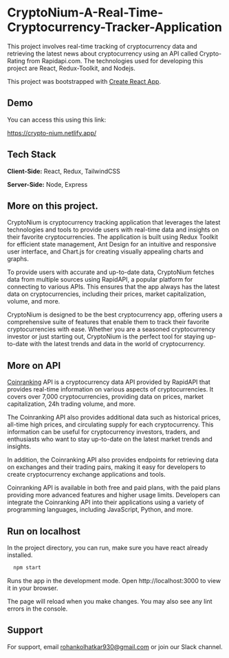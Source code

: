 
# CryptoNium-A-Real-Time-Cryptocurrency-Tracker-Application

This project involves real-time tracking of cryptocurrency data and retrieving the latest news about cryptocurrency using an API called Crypto-Rating from Rapidapi.com. The technologies used for developing this project are React, Redux-Toolkit, and Nodejs.

This project was bootstrapped with 
[Create React App](https://github.com/facebook/create-react-app).




## Demo
You can access this using this link:

https://crypto-nium.netlify.app/


## Tech Stack

**Client-Side:** React, Redux, TailwindCSS

**Server-Side:** Node, Express


## More on this project.


CryptoNium is cryptocurrency tracking application that leverages the latest technologies and tools to provide users with real-time data and insights on their favorite cryptocurrencies. The application is built using Redux Toolkit for efficient state management, Ant Design for an intuitive and responsive user interface, and Chart.js for creating visually appealing charts and graphs.

To provide users with accurate and up-to-date data, CryptoNium fetches data from multiple sources using RapidAPI, a popular platform for connecting to various APIs. This ensures that the app always has the latest data on cryptocurrencies, including their prices, market capitalization, volume, and more.

CryptoNium is designed to be the best cryptocurrency app, offering users a comprehensive suite of features that enable them to track their favorite cryptocurrencies with ease. Whether you are a seasoned cryptocurrency investor or just starting out, CryptoNium is the perfect tool for staying up-to-date with the latest trends and data in the world of cryptocurrency.



## More on API

[Coinranking](https://rapidapi.com/Coinranking/api/coinranking1/) API is a cryptocurrency data API provided by RapidAPI that provides real-time information on various aspects of cryptocurrencies. It covers over 7,000 cryptocurrencies, providing data on prices, market capitalization, 24h trading volume, and more.

The Coinranking API also provides additional data such as historical prices, all-time high prices, and circulating supply for each cryptocurrency. This information can be useful for cryptocurrency investors, traders, and enthusiasts who want to stay up-to-date on the latest market trends and insights.

In addition, the Coinranking API also provides endpoints for retrieving data on exchanges and their trading pairs, making it easy for developers to create cryptocurrency exchange applications and tools.

Coinranking API is available in both free and paid plans, with the paid plans providing more advanced features and higher usage limits. Developers can integrate the Coinranking API into their applications using a variety of programming languages, including JavaScript, Python, and more.

## Run on localhost

In the project directory, you can run, make sure you have react already installed.


```bash
  npm start
```
    
Runs the app in the development mode.
Open http://localhost:3000 to view it in your browser.

The page will reload when you make changes.
You may also see any lint errors in the console.
## Support

For support, email rohankolhatkar930@gmail.com  or join our Slack channel.

